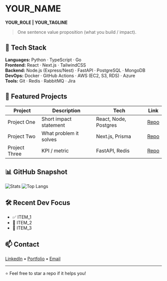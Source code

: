 # YOUR_NAME

**YOUR_ROLE | YOUR_TAGLINE**

> One sentence value proposition (what you build / impact).

## 🔧 Tech Stack
**Languages:** Python · TypeScript · Go  
**Frontend:** React · Next.js · TailwindCSS  
**Backend:** Node.js (Express/Nest) · FastAPI · PostgreSQL · MongoDB  
**DevOps:** Docker · GitHub Actions · AWS (EC2, S3, RDS) · Azure  
**Tools:** Git · Redis · RabbitMQ · Jira

## 🚀 Featured Projects
| Project | Description | Tech | Link |
|--------|-------------|------|------|
| Project One | Short impact statement | React, Node, Postgres | [Repo](LINK) |
| Project Two | What problem it solves | Next.js, Prisma | [Repo](LINK) |
| Project Three | KPI / metric | FastAPI, Redis | [Repo](LINK) |

## 📊 GitHub Snapshot
![Stats](https://github-readme-stats.vercel.app/api?username=YOUR_GH_USERNAME&show_icons=true&theme=transparent&hide_border=true)
![Top Langs](https://github-readme-stats.vercel.app/api/top-langs/?username=YOUR_GH_USERNAME&layout=compact&theme=transparent&hide_border=true)

## 🛠 Recent Dev Focus
- ✅ ITEM_1
- 🔭 ITEM_2
- 🧪 ITEM_3

## 📫 Contact
[LinkedIn](YOUR_LINKEDIN) • [Portfolio](YOUR_PORTFOLIO) • [Email](mailto:YOUR_EMAIL)

---
⭐️ Feel free to star a repo if it helps you!


<!---
ishfak07/ishfak07 is a ✨ special ✨ repository because its `README.md` (this file) appears on your GitHub profile.
You can click the Preview link to take a look at your changes.
--->
